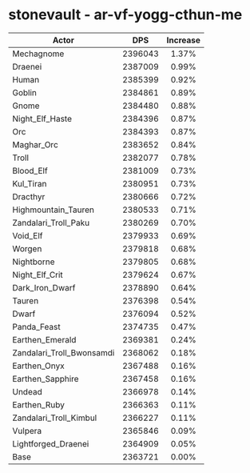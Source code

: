 # stonevault - ar-vf-yogg-cthun-me
| Actor | DPS | Increase |
|---|:---:|:---:|
|Mechagnome|2396043|1.37%|
|Draenei|2387009|0.99%|
|Human|2385399|0.92%|
|Goblin|2384861|0.89%|
|Gnome|2384480|0.88%|
|Night_Elf_Haste|2384396|0.87%|
|Orc|2384393|0.87%|
|Maghar_Orc|2383652|0.84%|
|Troll|2382077|0.78%|
|Blood_Elf|2381009|0.73%|
|Kul_Tiran|2380951|0.73%|
|Dracthyr|2380666|0.72%|
|Highmountain_Tauren|2380533|0.71%|
|Zandalari_Troll_Paku|2380269|0.70%|
|Void_Elf|2379933|0.69%|
|Worgen|2379818|0.68%|
|Nightborne|2379805|0.68%|
|Night_Elf_Crit|2379624|0.67%|
|Dark_Iron_Dwarf|2378890|0.64%|
|Tauren|2376398|0.54%|
|Dwarf|2376094|0.52%|
|Panda_Feast|2374735|0.47%|
|Earthen_Emerald|2369381|0.24%|
|Zandalari_Troll_Bwonsamdi|2368062|0.18%|
|Earthen_Onyx|2367488|0.16%|
|Earthen_Sapphire|2367458|0.16%|
|Undead|2366978|0.14%|
|Earthen_Ruby|2366363|0.11%|
|Zandalari_Troll_Kimbul|2366227|0.11%|
|Vulpera|2365846|0.09%|
|Lightforged_Draenei|2364909|0.05%|
|Base|2363721|0.00%|
